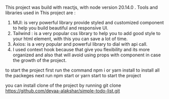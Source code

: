 This project was build with reactjs, with node version 20.14.0 .
Tools and libraries used in This project are :

1. MUI: is very powerful library provide styled and customized component to help you build beautiful and responsive UI.
2. Tailwind : is a very popular css library to help you to add good style to your html element, with this you can save a lot of time.
3. Axios: is a very popular and powerful library to dial with api call.
4. I used context hook because that give you flexibility and its more organized and also that will avoid using props with component in case the growth of the project.

to start the project
 first run the command npm i or yarn install to install all the packeges
 next run npm start or yarn start to start the project

you can install clone of the project by running git clone https://github.com/deyaa-alakshar/simple-todo-list.git
